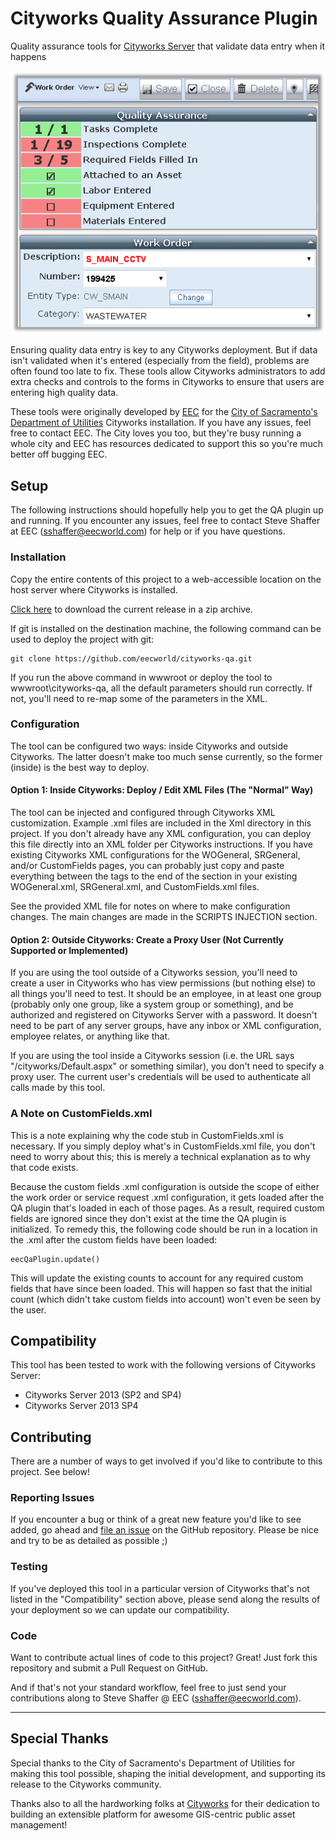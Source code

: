 # Cityworks Quality Assurance Plugin

Quality assurance tools for [Cityworks Server](http://www.cityworks.com/) that validate data entry when it happens

![Screenshot: Work Order with QA Plugin](doc/cw-qa-wo-screenshot.png)

Ensuring quality data entry is key to any Cityworks deployment.
But if data isn't validated when it's entered (especially from the field), problems are often found too late to fix.
These tools allow Cityworks administrators to add extra checks and controls to the forms in Cityworks to ensure that users are entering high quality data.

These tools were originally developed by [EEC](http://www.eecworld.com) for the [City of Sacramento's Department of Utilities](http://portal.cityofsacramento.org/Utilities) Cityworks installation.
If you have any issues, feel free to contact EEC.  The City loves you too, but they're busy running a whole city and EEC has resources dedicated to support this so you're much better off bugging EEC.

## Setup

The following instructions should hopefully help you to get the QA plugin up and running.
If you encounter any issues, feel free to contact Steve Shaffer at EEC (sshaffer@eecworld.com) for help or if you have questions.

### Installation

Copy the entire contents of this project to a web-accessible location on the host server where Cityworks is installed.

[Click here](https://codeload.github.com/eecworld/cityworks-qa/zip/master) to download the current release in a zip archive.

If git is installed on the destination machine, the following command can be used to deploy the project with git:

    git clone https://github.com/eecworld/cityworks-qa.git

If you run the above command in wwwroot or deploy the tool to wwwroot\cityworks-qa, all the default parameters should run correctly.
If not, you'll need to re-map some of the parameters in the XML.

### Configuration

The tool can be configured two ways: inside Cityworks and outside Cityworks.
The latter doesn't make too much sense currently, so the former (inside) is the best way to deploy.

#### Option 1: Inside Cityworks: Deploy / Edit XML Files (The "Normal" Way)

The tool can be injected and configured through Cityworks XML customization.  Example .xml files are included in the Xml directory in this project.
If you don't already have any XML configuration, you can deploy this file directly into an XML folder per Cityworks instructions.
If you have existing Cityworks XML configurations for the WOGeneral, SRGeneral, and/or CustomFields pages, you can probably just copy and paste everything between the <layout> tags to the end of the <layout> section in your existing WOGeneral.xml, SRGeneral.xml, and CustomFields.xml files.

See the provided XML file for notes on where to make configuration changes.
The main changes are made in the SCRIPTS INJECTION section.

#### Option 2: Outside Cityworks: Create a Proxy User (Not Currently Supported or Implemented)

If you are using the tool outside of a Cityworks session, you'll need to create a user in Cityworks who has view permissions (but nothing else) to all things you'll need to test.
It should be an employee, in at least one group (probably only one group, like a system group or something), and be authorized and registered on Cityworks Server with a password.
It doesn't need to be part of any server groups, have any inbox or XML configuration, employee relates, or anything like that.

If you are using the tool inside a Cityworks session (i.e. the URL says "/cityworks/Default.aspx" or something similar), you don't need to specify a proxy user.
The current user's credentials will be used to authenticate all calls made by this tool.

### A Note on CustomFields.xml

This is a note explaining why the code stub in CustomFields.xml is necessary.
If you simply deploy what's in CustomFields.xml file, you don't need to worry about this; this is merely a technical explanation as to why that code exists.

Because the custom fields .xml configuration is outside the scope of either the work order or service request .xml configuration, it gets loaded after the QA plugin that's loaded in each of those pages.
As a result, required custom fields are ignored since they don't exist at the time the QA plugin is initialized.
To remedy this, the following code should be run in a location in the .xml after the custom fields have been loaded:

    eecQaPlugin.update()

This will update the existing counts to account for any required custom fields that have since been loaded.
This will happen so fast that the initial count (which didn't take custom fields into account) won't even be seen by the user.

## Compatibility

This tool has been tested to work with the following versions of Cityworks Server:

 * Cityworks Server 2013 (SP2 and SP4)
 * Cityworks Server 2013 SP4

## Contributing

There are a number of ways to get involved if you'd like to contribute to this project.  See below!

### Reporting Issues

If you encounter a bug or think of a great new feature you'd like to see added, go ahead and [file an issue](https://github.com/eecworld/cityworks-qa/issues/new) on the GitHub repository.
Please be nice and try to be as detailed as possible ;)

### Testing

If you've deployed this tool in a particular version of Cityworks that's not listed in the "Compatibility" section above, please send along the results of your deployment so we can update our compatibility.

### Code

Want to contribute actual lines of code to this project?
Great!  Just fork this repository and submit a Pull Request on GitHub.

And if that's not your standard workflow, feel free to just send your contributions along to Steve Shaffer @ EEC (sshaffer@eecworld.com).

----------

## Special Thanks

Special thanks to the City of Sacramento's Department of Utilities for making this tool possible, shaping the initial development, and supporting its release to the Cityworks community.

Thanks also to all the hardworking folks at [Cityworks](http://www.cityworks.com/) for their dedication to building an extensible platform for awesome GIS-centric public asset management!
